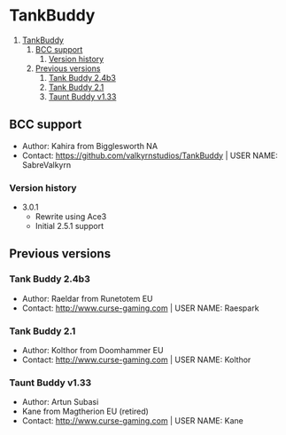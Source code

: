 # TankBuddy

1. [TankBuddy](#tankbuddy)
   1. [BCC support](#bcc-support)
      1. [Version history](#version-history)
   2. [Previous versions](#previous-versions)
      1. [Tank Buddy 2.4b3](#tank-buddy-24b3)
      2. [Tank Buddy 2.1](#tank-buddy-21)
      3. [Taunt Buddy v1.33](#taunt-buddy-v133)

## BCC support

- Author: Kahira from Bigglesworth NA
- Contact: <https://github.com/valkyrnstudios/TankBuddy> | USER NAME: SabreValkyrn

### Version history

- 3.0.1
  - Rewrite using Ace3
  - Initial 2.5.1 support

## Previous versions

### Tank Buddy 2.4b3

- Author: Raeldar from Runetotem EU
- Contact: <http://www.curse-gaming.com> | USER NAME: Raespark

### Tank Buddy 2.1

- Author: Kolthor from Doomhammer EU
- Contact: <http://www.curse-gaming.com> | USER NAME: Kolthor

### Taunt Buddy v1.33

- Author: Artun Subasi
- Kane from Magtherion EU (retired)
- Contact: <http://www.curse-gaming.com> | USER NAME: Kane
